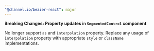 ```yaml
---
"@channel.io/bezier-react": major
---
```


**Breaking Changes: Property updates in `SegmentedControl` component**

No longer support `as` and `interpolation` property. Replace any usage of `interpolation` property with appropriate `style` or `className` implementations.
